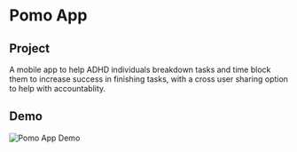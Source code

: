 # Pomo App

## Project
A mobile app to help ADHD individuals breakdown tasks and time block them to increase success in finishing tasks, with a cross user sharing option to help with accountablity. 

## Demo
![Pomo App Demo](https://i.imgur.com/2gqem1Y.gif)
